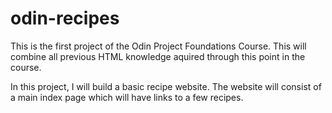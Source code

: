 # odin-recipes

This is the first project of the Odin Project Foundations Course. This will combine all previous HTML knowledge aquired through this point in the course.

In this project, I will build a basic recipe website. The website will consist of a main index page which will have links to a few recipes.